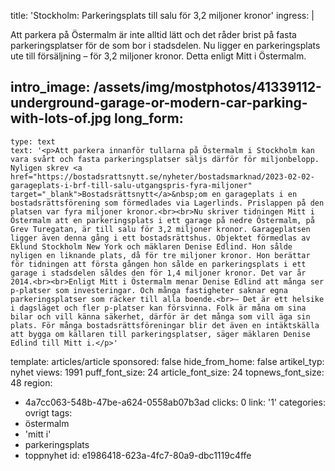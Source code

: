 title: 'Stockholm: Parkeringsplats till salu för 3,2 miljoner kronor'
ingress: |
  <p>Att parkera på Östermalm är inte alltid lätt och det råder brist på fasta parkeringsplatser för de som bor i stadsdelen. Nu ligger en parkeringsplats ute till försäljning – för 3,2 miljoner kronor. Detta enligt Mitt i Östermalm.
  </p>
  
intro_image: /assets/img/mostphotos/41339112-underground-garage-or-modern-car-parking-with-lots-of.jpg
long_form:
  -
    type: text
    text: '<p>Att parkera innanför tullarna på Östermalm i Stockholm kan vara svårt och fasta parkeringsplatser säljs därför för miljonbelopp. Nyligen skrev <a href="https://bostadsrattsnytt.se/nyheter/bostadsmarknad/2023-02-02-garageplats-i-brf-till-salu-utgangspris-fyra-miljoner" target="_blank">Bostadsrättsnytt</a>&nbsp;om en garageplats i en bostadsrättsförening som förmedlades via Lagerlinds. Prislappen på den platsen var fyra miljoner kronor.<br><br>Nu skriver tidningen Mitt i Östermalm att en parkeringsplats i ett garage på nedre Östermalm, på Grev Turegatan, är till salu för 3,2 miljoner kronor. Garageplatsen ligger även denna gång i ett bostadsrättshus. Objektet förmedlas av Eklund Stockholm New York och mäklaren Denise Edlind. Hon sålde nyligen en liknande plats, då för tre miljoner kronor. Hon berättar för tidningen att första gången hon sålde en parkeringsplats i ett garage i stadsdelen såldes den för 1,4 miljoner kronor. Det var år 2014.<br><br>Enligt Mitt i Östermalm menar Denise Edlind att många ser p-platser som investeringar. Och många fastigheter saknar egna parkeringsplatser som räcker till alla boende.<br>– Det är ett helsike i dagsläget och fler p-platser kan försvinna. Folk är måna om sina bilar och vill känna säkerhet, därför är det många som vill äga sin plats. För många bostadsrättsföreningar blir det även en intäktskälla att bygga om källaren till parkeringsplatser, säger mäklaren Denise Edlind till Mitt i.</p>'
template: articles/article
sponsored: false
hide_from_home: false
artikel_typ: nyhet
views: 1991
puff_font_size: 24
article_font_size: 24
topnews_font_size: 48
region:
  - 4a7cc063-548b-47be-a624-0558ab07b3ad
clicks: 0
link: '1'
categories: ovrigt
tags:
  - östermalm
  - 'mitt i'
  - parkeringsplats
  - toppnyhet
id: e1986418-623a-4fc7-80a9-dbc1119c4ffe
